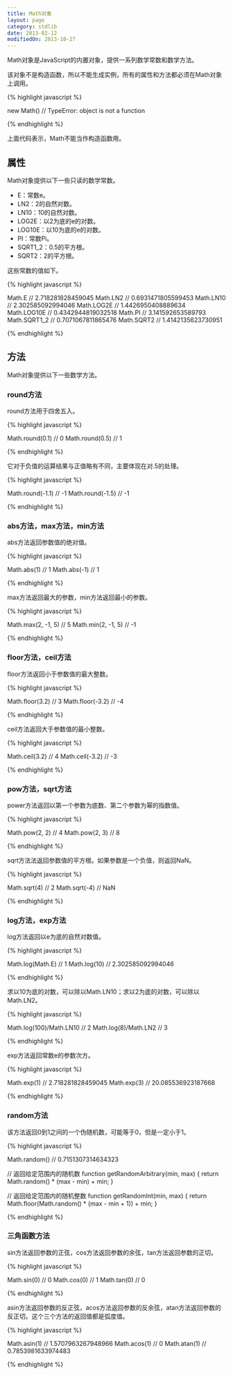 ```yaml
---
title: Math对象
layout: page
category: stdlib
date: 2013-02-12
modifiedOn: 2013-10-27
---
```


Math对象是JavaScript的内置对象，提供一系列数学常数和数学方法。

该对象不是构造函数，所以不能生成实例，所有的属性和方法都必须在Math对象上调用。

{% highlight javascript %}

new Math()
// TypeError: object is not a function

{% endhighlight %}

上面代码表示，Math不能当作构造函数用。

## 属性

Math对象提供以下一些只读的数学常数。

- E：常数e。
- LN2：2的自然对数。
- LN10：10的自然对数。
- LOG2E：以2为底的e的对数。
- LOG10E：以10为底的e的对数。
- PI：常数Pi。
- SQRT1_2：0.5的平方根。
- SQRT2：2的平方根。

这些常数的值如下。

{% highlight javascript %}

Math.E // 2.718281828459045
Math.LN2 // 0.6931471805599453
Math.LN10 // 2.302585092994046
Math.LOG2E // 1.4426950408889634
Math.LOG10E // 0.4342944819032518
Math.PI // 3.141592653589793
Math.SQRT1_2 // 0.7071067811865476
Math.SQRT2 // 1.4142135623730951

{% endhighlight %}

## 方法

Math对象提供以下一些数学方法。

### round方法

round方法用于四舍五入。

{% highlight javascript %}

Math.round(0.1) // 0
Math.round(0.5) // 1

{% endhighlight %}

它对于负值的运算结果与正值略有不同，主要体现在对.5的处理。

{% highlight javascript %}

Math.round(-1.1) // -1
Math.round(-1.5) // -1

{% endhighlight %}

### abs方法，max方法，min方法

abs方法返回参数值的绝对值。

{% highlight javascript %}

Math.abs(1) // 1
Math.abs(-1) // 1

{% endhighlight %}

max方法返回最大的参数，min方法返回最小的参数。

{% highlight javascript %}

Math.max(2, -1, 5) // 5
Math.min(2, -1, 5) // -1

{% endhighlight %}

### floor方法，ceil方法

floor方法返回小于参数值的最大整数。

{% highlight javascript %}

Math.floor(3.2) // 3
Math.floor(-3.2) // -4

{% endhighlight %}

ceil方法返回大于参数值的最小整数。

{% highlight javascript %}

Math.ceil(3.2) // 4
Math.ceil(-3.2) // -3

{% endhighlight %}

### pow方法，sqrt方法

power方法返回以第一个参数为底数、第二个参数为幂的指数值。

{% highlight javascript %}

Math.pow(2, 2) // 4
Math.pow(2, 3) // 8

{% endhighlight %}

sqrt方法法返回参数值的平方根。如果参数是一个负值，则返回NaN。

{% highlight javascript %}

Math.sqrt(4) // 2
Math.sqrt(-4) // NaN

{% endhighlight %}

### log方法，exp方法

log方法返回以e为底的自然对数值。

{% highlight javascript %}

Math.log(Math.E) // 1
Math.log(10) // 2.302585092994046

{% endhighlight %}

求以10为底的对数，可以除以Math.LN10；求以2为底的对数，可以除以Math.LN2。

{% highlight javascript %}

Math.log(100)/Math.LN10 // 2
Math.log(8)/Math.LN2 // 3

{% endhighlight %}

exp方法返回常数e的参数次方。

{% highlight javascript %}

Math.exp(1) // 2.718281828459045
Math.exp(3) // 20.085536923187668

{% endhighlight %}

### random方法

该方法返回0到1之间的一个伪随机数，可能等于0，但是一定小于1。

{% highlight javascript %}

Math.random() // 0.7151307314634323

// 返回给定范围内的随机数
function getRandomArbitrary(min, max) {
  return Math.random() * (max - min) + min;
}

// 返回给定范围内的随机整数
function getRandomInt(min, max) {
  return Math.floor(Math.random() * (max - min + 1)) + min;
}

{% endhighlight %}

### 三角函数方法

sin方法返回参数的正弦，cos方法返回参数的余弦，tan方法返回参数的正切。

{% highlight javascript %}

Math.sin(0) // 0
Math.cos(0) // 1
Math.tan(0) // 0

{% endhighlight %}

asin方法返回参数的反正弦，acos方法返回参数的反余弦，atan方法返回参数的反正切。这个三个方法的返回值都是弧度值。

{% highlight javascript %}

Math.asin(1) // 1.5707963267948966
Math.acos(1) // 0
Math.atan(1) // 0.7853981633974483

{% endhighlight %}
